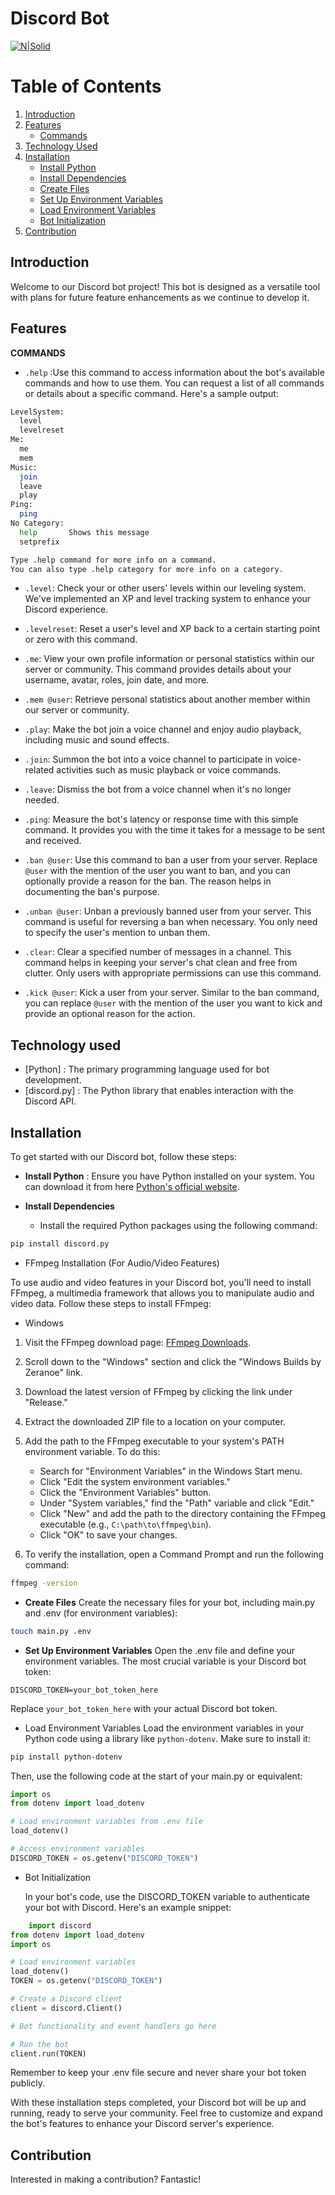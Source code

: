 # Discord Bot
[![N|Solid](https://pbs.twimg.com/card_img/1706660851640635392/ekbkjgsu?format=jpg&name=4096x4096)](https://nodesource.com/products/nsolid)

# Table of Contents

1. [Introduction](#introduction)
2. [Features](#features)
    - [Commands](#commands)
3. [Technology Used](#technology-used)
4. [Installation](#installation)
    - [Install Python](#install-python)
    - [Install Dependencies](#install-dependencies)
    - [Create Files](#create-files)
    - [Set Up Environment Variables](#set-up-environment-variables)
    - [Load Environment Variables](#load-environment-variables)
    - [Bot Initialization](#bot-initialization)
5. [Contribution](#contribution)



## Introduction
Welcome to our Discord bot project! This bot is designed as a versatile tool with plans for future feature enhancements as we continue to develop it.


## Features 
**COMMANDS**
- `.help` :Use this command to access information about the bot's available commands and how to use them. You can request a list of all commands or details about a specific command. Here's a sample output:
```sh
LevelSystem:
  level      
  levelreset 
Me:
  me         
  mem        
Music:
  join       
  leave      
  play       
Ping:
  ping       
​No Category:
  help       Shows this message
  setprefix  

Type .help command for more info on a command.
You can also type .help category for more info on a category.
```

- `.level`: Check your or other users' levels within our leveling system. We've implemented an XP and level tracking system to enhance your Discord experience.
  
-  `.levelreset`: Reset a user's level and XP back to a certain starting point or zero with this command.

- `.me`: View your own profile information or personal statistics within our server or community. This command provides details about your username, avatar, roles, join date, and more.

- `.mem @user`: Retrieve personal statistics about another member within our server or community.

- `.play`:  Make the bot join a voice channel and enjoy audio playback, including music and sound effects.

- `.join`: Summon the bot into a voice channel to participate in voice-related activities such as music playback or voice commands.

- `.leave`: Dismiss the bot from a voice channel when it's no longer needed.

- `.ping`: Measure the bot's latency or response time with this simple command. It provides you with the time it takes for a message to be sent and received.

- `.ban @user`: Use this command to ban a user from your server. Replace `@user` with the mention of the user you want to ban, and you can optionally provide a reason for the ban. The reason helps in documenting the ban's purpose.

- `.unban @user`: Unban a previously banned user from your server. This command is useful for reversing a ban when necessary. You only need to specify the user's mention to unban them.

- `.clear`: Clear a specified number of messages in a channel. This command helps in keeping your server's chat clean and free from clutter. Only users with appropriate permissions can use this command.

- `.kick @user`: Kick a user from your server. Similar to the ban command, you can replace `@user` with the mention of the user you want to kick and provide an optional reason for the action.


## Technology used

- [Python] : The primary programming language used for bot development.
- [discord.py] : The Python library that enables interaction with the Discord API.

## Installation
To get started with our Discord bot, follow these steps:
-  **Install Python** : Ensure you have Python installed on your system. You can download it from here [Python's official website](https://www.python.org/downloads/).

- **Install Dependencies**
  - Install the required Python packages using the following command:
```sh
pip install discord.py
```
  - FFmpeg Installation (For Audio/Video Features)

To use audio and video features in your Discord bot, you'll need to install FFmpeg, a multimedia framework that allows you to manipulate audio and video data. Follow these steps to install FFmpeg:

- Windows

1. Visit the FFmpeg download page: [FFmpeg Downloads](https://ffmpeg.org/download.html).

2. Scroll down to the "Windows" section and click the "Windows Builds by Zeranoe" link.

3. Download the latest version of FFmpeg by clicking the link under "Release."

4. Extract the downloaded ZIP file to a location on your computer.

5. Add the path to the FFmpeg executable to your system's PATH environment variable. To do this:
   - Search for "Environment Variables" in the Windows Start menu.
   - Click "Edit the system environment variables."
   - Click the "Environment Variables" button.
   - Under "System variables," find the "Path" variable and click "Edit."
   - Click "New" and add the path to the directory containing the FFmpeg executable (e.g., `C:\path\to\ffmpeg\bin`).
   - Click "OK" to save your changes.

6. To verify the installation, open a Command Prompt and run the following command:

```sh
ffmpeg -version
```   
- **Create Files**
 Create the necessary files for your bot, including main.py and .env (for environment variables): 

```sh
touch main.py .env
```

- **Set Up Environment Variables**
Open the .env file and define your environment variables. The most crucial variable is your Discord bot token:

```env
DISCORD_TOKEN=your_bot_token_here
```
Replace `your_bot_token_here` with your actual Discord bot token.

  - Load Environment Variables
    Load the environment variables in your Python code using a library like `python-dotenv`. Make sure to install it:
    
```sh
pip install python-dotenv
```
Then, use the following code at the start of your main.py or equivalent:
```py
import os
from dotenv import load_dotenv

# Load environment variables from .env file
load_dotenv()

# Access environment variables
DISCORD_TOKEN = os.getenv("DISCORD_TOKEN")
```
   - Bot Initialization

     In your bot's code, use the DISCORD_TOKEN variable to authenticate your bot with Discord. Here's an example snippet:
     
 ```py
     import discord
from dotenv import load_dotenv
import os

# Load environment variables
load_dotenv()
TOKEN = os.getenv("DISCORD_TOKEN")

# Create a Discord client
client = discord.Client()

# Bot functionality and event handlers go here

# Run the bot
client.run(TOKEN)
```

Remember to keep your .env file secure and never share your bot token publicly.

With these installation steps completed, your Discord bot will be up and running, ready to serve your community. Feel free to customize and expand the bot's features to enhance your Discord server's experience.

## Contribution 

Interested in making a contribution? Fantastic!
